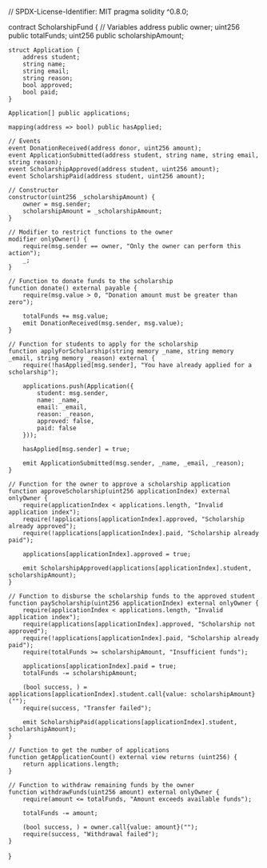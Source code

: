 // SPDX-License-Identifier: MIT
pragma solidity ^0.8.0;

contract ScholarshipFund {
    // Variables
    address public owner;
    uint256 public totalFunds;
    uint256 public scholarshipAmount;
    
    struct Application {
        address student;
        string name;
        string email;
        string reason;
        bool approved;
        bool paid;
    }

    Application[] public applications;
    
    mapping(address => bool) public hasApplied;

    // Events
    event DonationReceived(address donor, uint256 amount);
    event ApplicationSubmitted(address student, string name, string email, string reason);
    event ScholarshipApproved(address student, uint256 amount);
    event ScholarshipPaid(address student, uint256 amount);

    // Constructor
    constructor(uint256 _scholarshipAmount) {
        owner = msg.sender;
        scholarshipAmount = _scholarshipAmount;
    }

    // Modifier to restrict functions to the owner
    modifier onlyOwner() {
        require(msg.sender == owner, "Only the owner can perform this action");
        _;
    }

    // Function to donate funds to the scholarship
    function donate() external payable {
        require(msg.value > 0, "Donation amount must be greater than zero");

        totalFunds += msg.value;
        emit DonationReceived(msg.sender, msg.value);
    }

    // Function for students to apply for the scholarship
    function applyForScholarship(string memory _name, string memory _email, string memory _reason) external {
        require(!hasApplied[msg.sender], "You have already applied for a scholarship");

        applications.push(Application({
            student: msg.sender,
            name: _name,
            email: _email,
            reason: _reason,
            approved: false,
            paid: false
        }));

        hasApplied[msg.sender] = true;

        emit ApplicationSubmitted(msg.sender, _name, _email, _reason);
    }

    // Function for the owner to approve a scholarship application
    function approveScholarship(uint256 applicationIndex) external onlyOwner {
        require(applicationIndex < applications.length, "Invalid application index");
        require(!applications[applicationIndex].approved, "Scholarship already approved");
        require(!applications[applicationIndex].paid, "Scholarship already paid");

        applications[applicationIndex].approved = true;

        emit ScholarshipApproved(applications[applicationIndex].student, scholarshipAmount);
    }

    // Function to disburse the scholarship funds to the approved student
    function payScholarship(uint256 applicationIndex) external onlyOwner {
        require(applicationIndex < applications.length, "Invalid application index");
        require(applications[applicationIndex].approved, "Scholarship not approved");
        require(!applications[applicationIndex].paid, "Scholarship already paid");
        require(totalFunds >= scholarshipAmount, "Insufficient funds");

        applications[applicationIndex].paid = true;
        totalFunds -= scholarshipAmount;
        
        (bool success, ) = applications[applicationIndex].student.call{value: scholarshipAmount}("");
        require(success, "Transfer failed");

        emit ScholarshipPaid(applications[applicationIndex].student, scholarshipAmount);
    }

    // Function to get the number of applications
    function getApplicationCount() external view returns (uint256) {
        return applications.length;
    }

    // Function to withdraw remaining funds by the owner
    function withdrawFunds(uint256 amount) external onlyOwner {
        require(amount <= totalFunds, "Amount exceeds available funds");

        totalFunds -= amount;

        (bool success, ) = owner.call{value: amount}("");
        require(success, "Withdrawal failed");
    }
}
